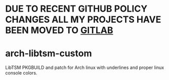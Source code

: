 # DUE TO RECENT GITHUB POLICY CHANGES ALL MY PROJECTS HAVE BEEN MOVED TO [GITLAB](https://gitlab.com/pegasusepsilon)

# arch-libtsm-custom
LibTSM PKGBUILD and patch for Arch linux with underlines and proper linux console colors.
